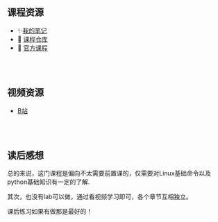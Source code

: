## 课程资源



- ✨[我的笔记](https://www.yuque.com/zehao-59ab2/missing/iszmpn)
- 📗 [课程仓库](https://github.com/missing-semester-cn/missing-semester-cn.github.io)
- 📘 [官方课程](https://missing-semester-cn.github.io/)

<br>

<br>

## 视频资源

- [B站](https://www.bilibili.com/video/BV1x7411H7wa?p=1)



<br>

<br>

## 读后感想

总的来说，这门课程是偏向不太需要前置课的，仅需要对Linux基础命令以及python基础知识有一定的了解.

其次，也没有lab可以做，通过看视频学习即可，各个章节互相独立。

课后练习如果有做那是最好的！